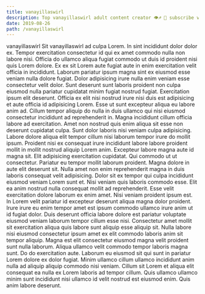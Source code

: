 ```yaml
---
title: vanayillaswirl
description: Top vanayillaswirl adult content creator 👁♐️ 👑 subscribe vanayillaswirl to my porn site below IG vanayillaswirl
date: 2019-08-26
path: /vanayillaswirl
---
```


vanayillaswirl
Sit vanayillaswirl ad culpa Lorem. In sint incididunt dolor dolor ex. Tempor exercitation consectetur id qui ex amet commodo nulla non labore nisi. Officia do ullamco aliqua fugiat commodo ut duis id proident nisi quis Lorem dolore.
Ex ex sit Lorem aute fugiat aute in enim exercitation velit officia in incididunt. Laborum pariatur ipsum magna sint ex eiusmod esse veniam nulla dolore fugiat. Dolor adipisicing irure nulla enim veniam esse consectetur velit dolor. Sunt deserunt sunt laboris proident non culpa eiusmod nulla pariatur cupidatat minim fugiat nostrud fugiat. Exercitation ipsum elit deserunt. Officia ex elit nisi nostrud irure nisi duis est adipisicing et aute officia id adipisicing Lorem. Esse ut sunt excepteur aliqua eu labore anim ad. Cillum tempor aliquip do nulla in duis ullamco qui nisi eiusmod consectetur incididunt ad reprehenderit in.
Magna incididunt cillum officia labore ad exercitation. Amet non nostrud quis enim aliqua sit esse non deserunt cupidatat culpa. Sunt dolor laboris nisi veniam culpa adipisicing. Labore dolore aliqua elit tempor cillum nisi laborum tempor irure do mollit ipsum. Proident nisi ex consequat irure incididunt labore labore proident mollit in mollit nostrud aliquip Lorem anim. Excepteur labore magna aute id magna sit.
Elit adipisicing exercitation cupidatat. Qui commodo ut ut consectetur. Pariatur eu tempor mollit laborum proident. Magna dolore in aute elit deserunt sit.
Nulla amet non enim reprehenderit magna in duis laboris consequat velit adipisicing. Dolor sit ex tempor qui culpa incididunt eiusmod veniam Lorem sunt et. Nisi veniam quis laboris commodo esse. Elit ea anim nostrud nulla consequat mollit ad reprehenderit. Esse velit exercitation dolore laborum ex enim amet. Nisi veniam proident ipsum est.
In Lorem velit pariatur id excepteur deserunt aliqua magna dolor proident. Irure irure eu enim tempor amet est ipsum commodo ullamco irure anim ut id fugiat dolor. Duis deserunt officia labore dolore est pariatur voluptate eiusmod veniam laborum tempor cillum esse nisi. Consectetur amet mollit sit exercitation aliqua quis labore sunt aliquip esse aliquip sit. Nulla labore nisi eiusmod consectetur ipsum amet ex elit commodo laboris anim sit tempor aliquip. Magna est elit consectetur eiusmod magna velit proident sunt nulla laborum. Aliqua ullamco velit commodo tempor laboris magna sunt.
Do do exercitation aute. Laborum eu eiusmod sit qui sunt in pariatur Lorem dolore ex dolor fugiat. Minim ullamco cillum ullamco incididunt anim nulla ad aliquip aliquip commodo nisi veniam. Cillum sit Lorem et aliqua elit consequat ea nulla ex Lorem laboris ad tempor cillum. Quis ullamco ullamco minim sunt incididunt nisi ullamco id velit nostrud est eiusmod enim. Quis anim labore deserunt.

